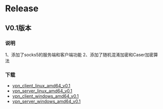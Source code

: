# Release

## V0.1版本

### 说明

1、添加了socks5的服务端和客户端功能
2、添加了随机混淆加密和Caser加密算法

### 下载

- [vpn_client_linux_amd64_v0.1](https://pan.baidu.com/s/1r4ZEleOu4RgaSldkSfhHTQ)
- [vpn_server_linux_amd64_v0.1](https://pan.baidu.com/s/1TAZmSqtRZME55q-ROGFsJQ)
- [vpn_client_windows_amd64_v0.1](https://pan.baidu.com/s/1fJpAyLs9jjx23Q0itPrtzw)
- [vpn_server_windows_amd64_v0.1](https://pan.baidu.com/s/1AGp-erpri3k0NkSrEGCoIQ)